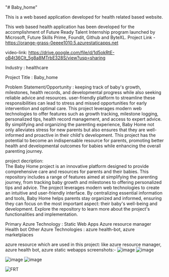 "# Baby_home" 

This is a web based application developed for health related based website.

This web based health application has been developed for the accomplishment of Future Ready Talent Internship program launched by Microsoft, Future Skills Prime, Foundit, Github and ByteXL.
Project Link - 
https://orange-grass-0eeee1010.5.azurestaticapps.net

video-link: 
https://drive.google.com/file/d/1d5okRtE-oB4t36Clt_5g8a8MTrbE328S/view?usp=sharing

Industry :
healthcare


Project Title :
Baby_home

Problem Statement/Opportunity :
 keeping track of  baby's growth, milestones, health records, and developmental progress while also seeking reliable advice and resources. user-friendly platform to streamline these responsibilities can lead to stress and missed opportunities for early intervention and optimal care.
This project leverages modern web technologies to offer features such as growth tracking, milestone logging, personalized tips, health record management, and access to expert advice. By simplifying and organizing the parenting experience, Baby Home not only alleviates stress for new parents but also ensures that they are well-informed and proactive in their child's development. This project has the potential to become an indispensable resource for parents, promoting better health and developmental outcomes for babies while enhancing the overall parenting journey.

project decription:  
The Baby Home project is an innovative platform designed to provide comprehensive care and resources for parents and their babies. This repository includes a range of features aimed at simplifying the parenting journey, from tracking baby growth and milestones to offering personalized tips and advice. The project leverages modern web technologies to create an intuitive and user-friendly interface. By centralizing essential information and tools, Baby Home helps parents stay organized and informed, ensuring they can focus on the most important aspect: their baby's well-being and development. Explore the repository to learn more about the project's functionalities and implementation.

Primary Azure Technology :
Static Web Apps
Azure resource manager
Health bot
Other Azure Technologies : azure health-bot, azure marketplaces

azure resource which are used in this project: like azure resource manager, azure health bot, azure static webapps
screenshots:-
![image](https://github.com/hemendra7668/Baby_home/assets/104755850/0310ea92-aad2-4bc5-8f78-a388804f4eda)
![image](https://github.com/hemendra7668/Baby_home/assets/104755850/3f2337fe-c4dd-4af4-a1c7-5b4e407f80a0)

![image](https://github.com/hemendra7668/Baby_home/assets/104755850/a52d0a50-9095-440a-af5a-7f9bdb2b2825)
![image](https://github.com/hemendra7668/Baby_home/assets/104755850/91064f5d-ac73-454b-b276-33c685df0910)



![FRT](https://github.com/hemendra7668/Baby_home/assets/104755850/43eb0fb5-5aac-4dda-abb4-b8f4fea27cd0)


